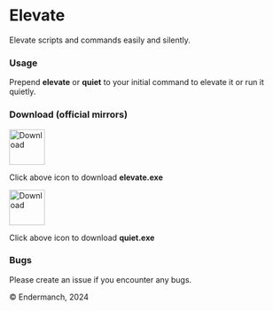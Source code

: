 # Elevate
Elevate scripts and commands easily and silently.

### Usage
Prepend **elevate** or **quiet** to your initial command to elevate it or run it quietly.

### Download (official mirrors)
<a href="https://dl.malwarewatch.org/software/useful/utilities/elevate.exe"><img src="https://dl.malwarewatch.org/theme/images/download.png" alt="Download" width="64"></a>
<p>Click above icon to download <b>elevate.exe</b></p>

<a href="https://dl.malwarewatch.org/software/useful/utilities/quiet.exe"><img src="https://dl.malwarewatch.org/theme/images/download.png" alt="Download" width="64"></a>
<p>Click above icon to download <b>quiet.exe</b></p>

### Bugs
Please create an issue if you encounter any bugs.

© Endermanch, 2024
